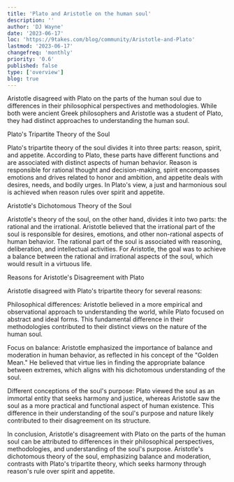 ```yaml
---
title: 'Plato and Aristotle on the human soul'
description: ''
author: 'DJ Wayne'
date: '2023-06-17'
loc: 'https://9takes.com/blog/community/Aristotle-and-Plato'
lastmod: '2023-06-17'
changefreq: 'monthly'
priority: '0.6'
published: false
type: ['overview']
blog: true
---
```


<!--
Why did Aristotle disagree with Plato on the parts of the human soul? Plato said there were three parts, reason, spirit, and appetite. And Aristotle just thought there were 2 rational and the irrational -->

<p class="firstLetter">Aristotle disagreed with Plato on the parts of the human soul due to differences in their philosophical perspectives and methodologies. While both were ancient Greek philosophers and Aristotle was a student of Plato, they had distinct approaches to understanding the human soul.</p>

Plato's Tripartite Theory of the Soul

Plato's tripartite theory of the soul divides it into three parts: reason, spirit, and appetite. According to Plato, these parts have different functions and are associated with distinct aspects of human behavior. Reason is responsible for rational thought and decision-making, spirit encompasses emotions and drives related to honor and ambition, and appetite deals with desires, needs, and bodily urges. In Plato's view, a just and harmonious soul is achieved when reason rules over spirit and appetite.

Aristotle's Dichotomous Theory of the Soul

Aristotle's theory of the soul, on the other hand, divides it into two parts: the rational and the irrational. Aristotle believed that the irrational part of the soul is responsible for desires, emotions, and other non-rational aspects of human behavior. The rational part of the soul is associated with reasoning, deliberation, and intellectual activities. For Aristotle, the goal was to achieve a balance between the rational and irrational aspects of the soul, which would result in a virtuous life.

Reasons for Aristotle's Disagreement with Plato

Aristotle disagreed with Plato's tripartite theory for several reasons:

Philosophical differences: Aristotle believed in a more empirical and observational approach to understanding the world, while Plato focused on abstract and ideal forms. This fundamental difference in their methodologies contributed to their distinct views on the nature of the human soul.

Focus on balance: Aristotle emphasized the importance of balance and moderation in human behavior, as reflected in his concept of the "Golden Mean." He believed that virtue lies in finding the appropriate balance between extremes, which aligns with his dichotomous understanding of the soul.

Different conceptions of the soul's purpose: Plato viewed the soul as an immortal entity that seeks harmony and justice, whereas Aristotle saw the soul as a more practical and functional aspect of human existence. This difference in their understanding of the soul's purpose and nature likely contributed to their disagreement on its structure.

In conclusion, Aristotle's disagreement with Plato on the parts of the human soul can be attributed to differences in their philosophical perspectives, methodologies, and understanding of the soul's purpose. Aristotle's dichotomous theory of the soul, emphasizing balance and moderation, contrasts with Plato's tripartite theory, which seeks harmony through reason's rule over spirit and appetite.
